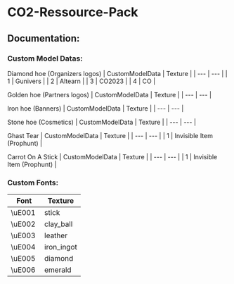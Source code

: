 # CO2-Ressource-Pack

## Documentation:
### Custom Model Datas:
Diamond hoe (Organizers logos)
| CustomModelData | Texture |
| --- | --- |
| 1 | Gunivers |
| 2 | Altearn |
| 3 | CO2023 |
| 4 | CO |

Golden hoe (Partners logos)
| CustomModelData | Texture |
| --- | --- |

Iron hoe (Banners)
| CustomModelData | Texture |
| --- | --- |

Stone hoe (Cosmetics)
| CustomModelData | Texture |
| --- | --- |

Ghast Tear
| CustomModelData | Texture |
| --- | --- |
| 1 | Invisible Item (Prophunt) |

Carrot On A Stick
| CustomModelData | Texture |
| --- | --- |
| 1 | Invisible Item (Prophunt) |

### Custom Fonts:
| Font | Texture |
| --- | --- |
| \uE001 | stick |
| \uE002 | clay_ball |
| \uE003 | leather |
| \uE004 | iron_ingot |
| \uE005 | diamond |
| \uE006 | emerald |

